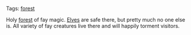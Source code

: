 Tags: [forest](Forests)

Holy [forest](Forests) of fay magic. [Elves](Elves) are safe there, but pretty much no one else is. All variety of fay creatures live there and will happily torment visitors.